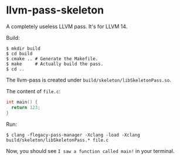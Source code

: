 # llvm-pass-skeleton

A completely useless LLVM pass.
It's for LLVM 14.

Build:

    $ mkdir build
    $ cd build
    $ cmake .. # Generate the Makefile.
    $ make     # Actually build the pass.
    $ cd ..

The llvm-pass is created under `build/skeleton/libSkeletonPass.so`.

The content of `file.c`:

```c
int main() {
  return 123;
}
```

Run:

    $ clang -flegacy-pass-manager -Xclang -load -Xclang build/skeleton/libSkeletonPass.* file.c


Now, you should see `I saw a function called main!` in your terminal.
